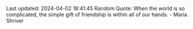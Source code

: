 Last updated: 2024-04-02 18:41:45
Random Quote: When the world is so complicated, the simple gift of friendship is within all of our hands. - Maria Shriver